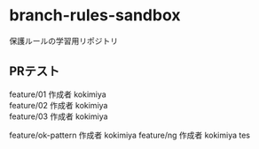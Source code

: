 # branch-rules-sandbox
保護ルールの学習用リポジトリ

## PRテスト
feature/01 作成者 kokimiya  
feature/02 作成者 kokimiya  
feature/03 作成者 kokimiya  

feature/ok-pattern 作成者 kokimiya
feature/ng 作成者 kokimiya
tes


